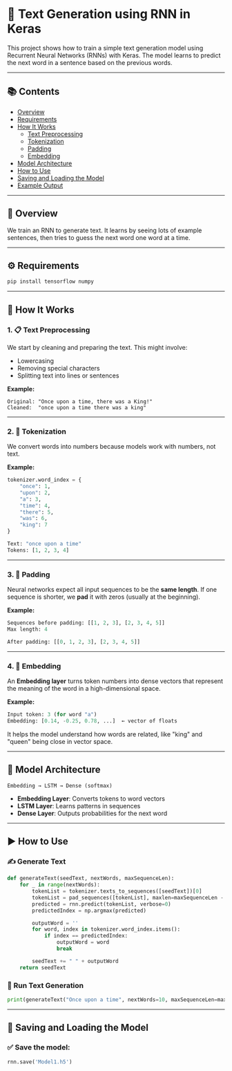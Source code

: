
# 🧠 Text Generation using RNN in Keras

This project shows how to train a simple text generation model using Recurrent Neural Networks (RNNs) with Keras. The model learns to predict the next word in a sentence based on the previous words.

---

## 📚 Contents

- [Overview](#overview)
- [Requirements](#requirements)
- [How It Works](#how-it-works)
  - [Text Preprocessing](#1-text-preprocessing)
  - [Tokenization](#2-tokenization)
  - [Padding](#3-padding)
  - [Embedding](#4-embedding)
- [Model Architecture](#model-architecture)
- [How to Use](#how-to-use)
- [Saving and Loading the Model](#saving-and-loading-the-model)
- [Example Output](#example-output)

---

## 📖 Overview

We train an RNN to generate text. It learns by seeing lots of example sentences, then tries to guess the next word one word at a time.

---

## ⚙️ Requirements

```bash
pip install tensorflow numpy
````

---

## 🧠 How It Works

### 1. 📋 Text Preprocessing

We start by cleaning and preparing the text. This might involve:

* Lowercasing
* Removing special characters
* Splitting text into lines or sentences

**Example:**

```text
Original: "Once upon a time, there was a King!"
Cleaned:  "once upon a time there was a king"
```

---

### 2. 🔢 Tokenization

We convert words into numbers because models work with numbers, not text.

**Example:**

```python
tokenizer.word_index = {
    "once": 1,
    "upon": 2,
    "a": 3,
    "time": 4,
    "there": 5,
    "was": 6,
    "king": 7
}

Text: "once upon a time"
Tokens: [1, 2, 3, 4]
```

---

### 3. 🧱 Padding

Neural networks expect all input sequences to be the **same length**. If one sequence is shorter, we **pad** it with zeros (usually at the beginning).

**Example:**

```python
Sequences before padding: [[1, 2, 3], [2, 3, 4, 5]]
Max length: 4

After padding: [[0, 1, 2, 3], [2, 3, 4, 5]]
```

---

### 4. 🎯 Embedding

An **Embedding layer** turns token numbers into dense vectors that represent the meaning of the word in a high-dimensional space.

**Example:**

```python
Input token: 3 (for word "a")
Embedding: [0.14, -0.25, 0.78, ...]  ← vector of floats
```

It helps the model understand how words are related, like "king" and "queen" being close in vector space.

---

## 🧱 Model Architecture

```text
Embedding → LSTM → Dense (softmax)
```

* **Embedding Layer**: Converts tokens to word vectors
* **LSTM Layer**: Learns patterns in sequences
* **Dense Layer**: Outputs probabilities for the next word

---

## ▶️ How to Use

### ✍️ Generate Text

```python
def generateText(seedText, nextWords, maxSequenceLen):
    for _ in range(nextWords):
        tokenList = tokenizer.texts_to_sequences([seedText])[0]
        tokenList = pad_sequences([tokenList], maxlen=maxSequenceLen - 1, padding='pre')
        predicted = rnn.predict(tokenList, verbose=0)
        predictedIndex = np.argmax(predicted)

        outputWord = ''
        for word, index in tokenizer.word_index.items():
            if index == predictedIndex:
                outputWord = word
                break

        seedText += " " + outputWord
    return seedText
```

### 🔁 Run Text Generation

```python
print(generateText("Once upon a time", nextWords=10, maxSequenceLen=max_sequence_len))
```

---

## 💾 Saving and Loading the Model

### ✅ Save the model:

```python
rnn.save('Model1.h5')
```

